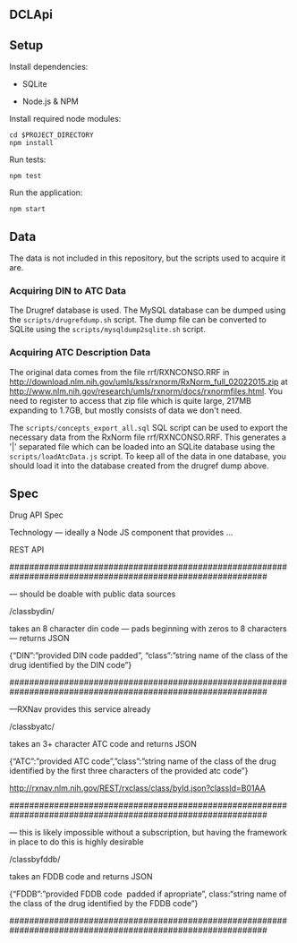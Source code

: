 DCLApi
------

Setup
-----

Install dependencies:

 * SQLite

 * Node.js & NPM

Install required node modules:
```
cd $PROJECT_DIRECTORY
npm install
```

Run tests:
```
npm test
```

Run the application:
```
npm start
```

Data
----

The data is not included in this repository, but the scripts used to acquire it are.

### Acquiring DIN to ATC Data

The Drugref database is used.  The MySQL database can be dumped using the 
```scripts/drugrefdump.sh``` script.  The dump file can be converted to SQLite
using the ```scripts/mysqldump2sqlite.sh``` script.

### Acquiring ATC Description Data

The original data comes from the file rrf/RXNCONSO.RRF in
http://download.nlm.nih.gov/umls/kss/rxnorm/RxNorm_full_02022015.zip at
http://www.nlm.nih.gov/research/umls/rxnorm/docs/rxnormfiles.html. 
You need to register to access that zip file which is quite large, 217MB expanding 
to 1.7GB, but mostly consists of data we don't need.

The ```scripts/concepts_export_all.sql``` SQL script can be used to export the 
necessary data from the RxNorm file rrf/RXNCONSO.RRF.  This generates a '|'
separated file which can be loaded into an SQLite database using the 
```scripts/loadAtcData.js``` script.  To keep all of the data in one database,
you should load it into the database created from the drugref dump above.


Spec
----

Drug API Spec

Technology — ideally a Node JS component that provides ...

REST API

############################################################################################################

— should be doable with public data sources

/classbydin/

takes an 8­ character din code — pads beginning with zeros to 8 characters — returns JSON

{“DIN”:”provided DIN code padded”, “class”:”string name of the class of the drug identified by the DIN code”}

############################################################################################################

—RXNav provides this service already

/classbyatc/

takes an 3+ character ATC code and returns JSON

{“ATC”:”provided ATC code”,”class”:”string name of the class of the drug identified by the first three characters of the provided atc code”}

http://rxnav.nlm.nih.gov/REST/rxclass/class/byId.json?classId=B01AA

############################################################################################################

— this is likely impossible without a subscription, but having the framework in place to do this is highly desirable

/classbyfddb/

takes an FDDB code and returns JSON

{“FDDB”:”provided FDDB code ­ padded if apropriate”, class:“string name of the class of the drug identified by the FDDB code”}

############################################################################################################